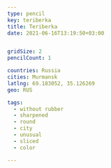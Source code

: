 ```yaml
---
type: pencil
key: teriberka
title: Teriberka
date: 2021-06-16T13:19:50+03:00


gridSize: 2
pencilCount: 1

countries: Russia
cities: Murmansk
latlng: 69.183052, 35.126269
geo: RUS

tags:
  - without rubber
  - sharpened
  - round
  - city
  - unusual
  - sliced
  - color

---
```


